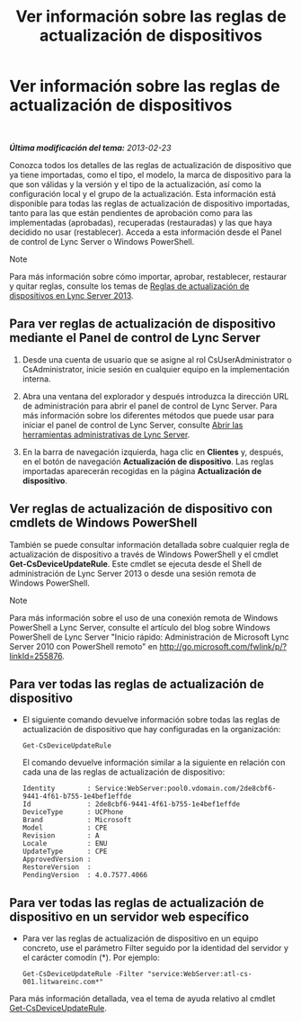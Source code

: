 ﻿---
title: Ver información sobre las reglas de actualización de dispositivos
TOCTitle: Ver información sobre las reglas de actualización de dispositivos
ms:assetid: d6677ca4-024b-4816-8511-8d7630788107
ms:mtpsurl: https://technet.microsoft.com/es-es/library/JJ994077(v=OCS.15)
ms:contentKeyID: 52061769
ms.date: 01/07/2017
mtps_version: v=OCS.15
ms.translationtype: HT
---

# Ver información sobre las reglas de actualización de dispositivos

 

_**Última modificación del tema:** 2013-02-23_

Conozca todos los detalles de las reglas de actualización de dispositivo que ya tiene importadas, como el tipo, el modelo, la marca de dispositivo para la que son válidas y la versión y el tipo de la actualización, así como la configuración local y el grupo de la actualización. Esta información está disponible para todas las reglas de actualización de dispositivo importadas, tanto para las que están pendientes de aprobación como para las implementadas (aprobadas), recuperadas (restauradas) y las que haya decidido no usar (restablecer). Acceda a esta información desde el Panel de control de Lync Server o Windows PowerShell.


> [!NOTE]
> Para más información sobre cómo importar, aprobar, restablecer, restaurar y quitar reglas, consulte los temas de <A href="lync-server-2013-device-update-rules.md">Reglas de actualización de dispositivos en Lync Server 2013</A>.



## Para ver reglas de actualización de dispositivo mediante el Panel de control de Lync Server

1.  Desde una cuenta de usuario que se asigne al rol CsUserAdministrator o CsAdministrator, inicie sesión en cualquier equipo en la implementación interna.

2.  Abra una ventana del explorador y después introduzca la dirección URL de administración para abrir el panel de control de Lync Server. Para más información sobre los diferentes métodos que puede usar para iniciar el panel de control de Lync Server, consulte [Abrir las herramientas administrativas de Lync Server](lync-server-2013-open-lync-server-administrative-tools.md).

3.  En la barra de navegación izquierda, haga clic en **Clientes** y, después, en el botón de navegación **Actualización de dispositivo**. Las reglas importadas aparecerán recogidas en la página **Actualización de dispositivo**.

## Ver reglas de actualización de dispositivo con cmdlets de Windows PowerShell

También se puede consultar información detallada sobre cualquier regla de actualización de dispositivo a través de Windows PowerShell y el cmdlet **Get-CsDeviceUpdateRule**. Este cmdlet se ejecuta desde el Shell de administración de Lync Server 2013 o desde una sesión remota de Windows PowerShell.


> [!NOTE]
> Para más información sobre el uso de una conexión remota de Windows PowerShell a Lync Server, consulte el artículo del blog sobre Windows PowerShell de Lync Server "Inicio rápido: Administración de Microsoft Lync Server 2010 con PowerShell remoto" en <A href="http://go.microsoft.com/fwlink/p/?linkid=255876">http://go.microsoft.com/fwlink/p/?linkId=255876</A>.



## Para ver todas las reglas de actualización de dispositivo

  - El siguiente comando devuelve información sobre todas las reglas de actualización de dispositivo que hay configuradas en la organización:
    
        Get-CsDeviceUpdateRule
    
    El comando devuelve información similar a la siguiente en relación con cada una de las reglas de actualización de dispositivo:
    
        Identity        : Service:WebServer:pool0.vdomain.com/2de8cbf6-9441-4f61-b755-1e4bef1effde
        Id              : 2de8cbf6-9441-4f61-b755-1e4bef1effde
        DeviceType      : UCPhone
        Brand           : Microsoft
        Model           : CPE
        Revision        : A
        Locale          : ENU
        UpdateType      : CPE
        ApprovedVersion :
        RestoreVersion  :
        PendingVersion  : 4.0.7577.4066

## Para ver todas las reglas de actualización de dispositivo en un servidor web específico

  - Para ver las reglas de actualización de dispositivo en un equipo concreto, use el parámetro Filter seguido por la identidad del servidor y el carácter comodín (\*). Por ejemplo:
    
        Get-CsDeviceUpdateRule -Filter "service:WebServer:atl-cs-001.litwareinc.com*"

Para más información detallada, vea el tema de ayuda relativo al cmdlet [Get-CsDeviceUpdateRule](get-csdeviceupdaterule.md).

